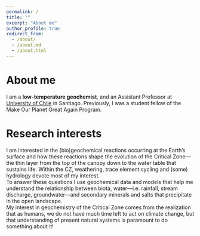 ```yaml
---
permalink: /
title: ""
excerpt: "About me"
author_profile: true
redirect_from: 
  - /about/
  - /about.md
  - /about.html
---
```

About me
======

I am a **low-temperature geochemist**, and an Assistant Professor at <a href="http://www.geologia.uchile.cl">University of Chile</a> in Santiago. Previously, I was a student fellow of the Make Our Planet Great Again Program.

Research interests
======

I am interested in the (bio)geochemical reactions occurring at the Earth’s surface and how these reactions shape the evolution of the Critical Zone—the thin layer from the top of the canopy down to the water table that sustains life. Within the CZ, weathering, trace element cycling and (some) hydrology devote most of my interest. <br>
To answer these questions I use geochemical data and models that help me understand the relationship between biota, water—i.e. rainfall, stream discharge, groundwater—and secondary minerals and salts that precipitate in the open landscape.<br>
My interest in geochemistry of the Critical Zone comes from the realization that as humans, we do not have much time left to act on climate change, but that understanding of present natural systems is paramount to do something about it!
